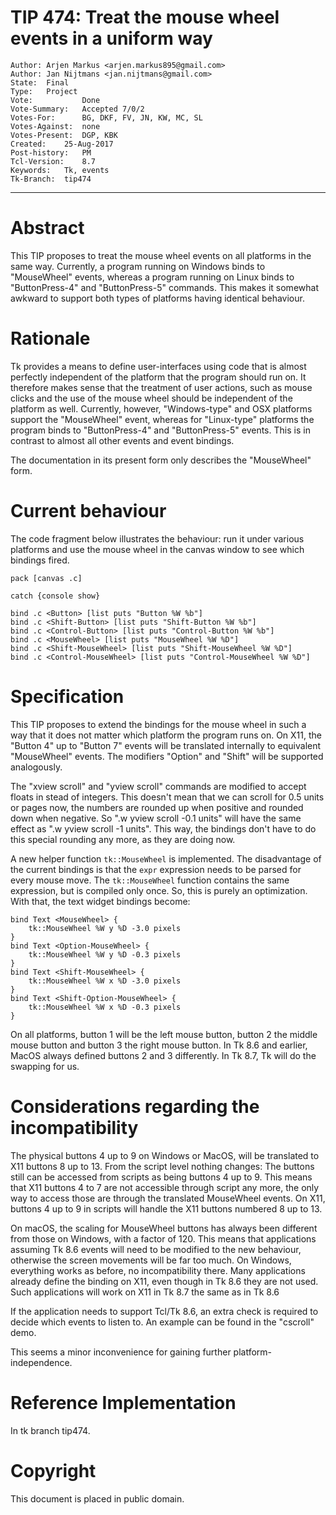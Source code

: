 # TIP 474: Treat the mouse wheel events in a uniform way
	Author:	Arjen Markus <arjen.markus895@gmail.com>
	Author:	Jan Nijtmans <jan.nijtmans@gmail.com>
	State:	Final
	Type:	Project
	Vote:           Done
	Vote-Summary:   Accepted 7/0/2
	Votes-For:      BG, DKF, FV, JN, KW, MC, SL
	Votes-Against:  none
	Votes-Present:  DGP, KBK
	Created:	25-Aug-2017
	Post-history:	PM
	Tcl-Version:	8.7
	Keywords:	Tk, events
	Tk-Branch:	tip474
-----

# Abstract

This TIP proposes to treat the mouse wheel events on all platforms in
the same way. Currently, a program running on Windows binds to
"MouseWheel" events, whereas a program running on Linux binds to
"ButtonPress-4" and "ButtonPress-5" commands. This makes it somewhat
awkward to support both types of platforms having identical behaviour.


# Rationale

Tk provides a means to define user-interfaces using code that is almost
perfectly independent of the platform that the program should run on. It
therefore makes sense that the treatment of user actions, such as mouse
clicks and the use of the mouse wheel should be independent of the
platform as well. Currently, however, "Windows-type" and OSX platforms
support the "MouseWheel" event, whereas for "Linux-type" platforms the
program binds to "ButtonPress-4" and "ButtonPress-5"  events.
This is in contrast to almost all other events and event bindings.

The documentation in its present form only describes the "MouseWheel"
form.


# Current behaviour

The code fragment below illustrates the behaviour: run it under various
platforms and use the mouse wheel in the canvas window to see which
bindings fired.

    pack [canvas .c]

    catch {console show}

    bind .c <Button> [list puts "Button %W %b"]
    bind .c <Shift-Button> [list puts "Shift-Button %W %b"]
    bind .c <Control-Button> [list puts "Control-Button %W %b"]
    bind .c <MouseWheel> [list puts "MouseWheel %W %D"]
    bind .c <Shift-MouseWheel> [list puts "Shift-MouseWheel %W %D"]
    bind .c <Control-MouseWheel> [list puts "Control-MouseWheel %W %D"]


# Specification

This TIP proposes to extend the bindings for the mouse wheel in such a
way that it does not matter which platform the program runs on. On
X11, the "Button 4" up to "Button 7" events will be translated internally
to equivalent "MouseWheel" events. The modifiers "Option" and "Shift"
will be supported analogously.

The "xview scroll" and "yview scroll" commands are modified to accept
floats in stead of integers. This doesn't mean that we can scroll
for 0.5 units or pages now, the numbers are rounded up when positive
and rounded down when negative. So ".w yview scroll -0.1 units" will
have the same effect as ".w yview scroll -1 units". This way, the
bindings don't have to do this special rounding any more, as they are
doing now.

A new helper function `tk::MouseWheel` is implemented. The
disadvantage of the current bindings is that the `expr` expression
needs to be parsed for every mouse move. The `tk::MouseWheel`
function contains the same expression, but is compiled only once.
So, this is purely an optimization. With that, the text widget bindings
become:

    bind Text <MouseWheel> {
        tk::MouseWheel %W y %D -3.0 pixels
    }
    bind Text <Option-MouseWheel> {
        tk::MouseWheel %W y %D -0.3 pixels
    }
    bind Text <Shift-MouseWheel> {
        tk::MouseWheel %W x %D -3.0 pixels
    }
    bind Text <Shift-Option-MouseWheel> {
        tk::MouseWheel %W x %D -0.3 pixels
    }

On all platforms, button 1 will be the left mouse button,
button 2 the middle mouse button and button 3 the right
mouse button. In Tk 8.6 and earlier, MacOS always defined
buttons 2 and 3 differently. In Tk 8.7, Tk will do the
swapping for us.

# Considerations regarding the incompatibility

The physical buttons 4 up to 9 on Windows or MacOS, will be
translated to X11 buttons 8 up to 13. From the script level
nothing changes: The buttons still can be accessed from
scripts as being buttons 4 up to 9. This means that X11
buttons 4 to 7 are not accessible through script any more,
the only way to access those are through the translated
MouseWheel events. On X11, buttons 4 up to 9 in scripts
will handle the X11 buttons numbered 8 up to 13.

On macOS, the scaling for MouseWheel buttons has always
been different from those on Windows, with a factor of 120.
This means that applications assuming Tk 8.6 <MouseWheel>
events will need to be modified to the new behaviour,
otherwise the screen movements will be far too much.
On Windows, everything works as before, no incompatibility
there. Many applications already define the <MouseWheel>
binding on X11, even though in Tk 8.6 they are not
used. Such applications will work on X11 in Tk 8.7 the
same as in Tk 8.6

If the application needs to support Tcl/Tk 8.6, an extra
check is required to decide which events to listen to.
An example can be found in the "cscroll" demo.

This seems a minor inconvenience for gaining further
platform-independence.

# Reference Implementation

In tk branch tip474.

# Copyright

This document is placed in public domain.

